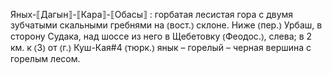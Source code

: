---
---

Яных-⟦Дагын⟧-⟦Кара⟧-⟦Обасы⟧
: горбатая лесистая гора с двумя зубчатыми скальными гребнями на ⦅вост.⦆ склоне. Ниже ⦅пер.⦆ Урбаш, в сторону Судака, над шоссе из него в Щебетовку ⦅Феодос.⦆, слева; в 2 км. к ⦅З⦆ от ⦅г.⦆ Куш-Кая#4 ⦅тюрк.⦆ янык – горелый – черная вершина с горелым лесом.
